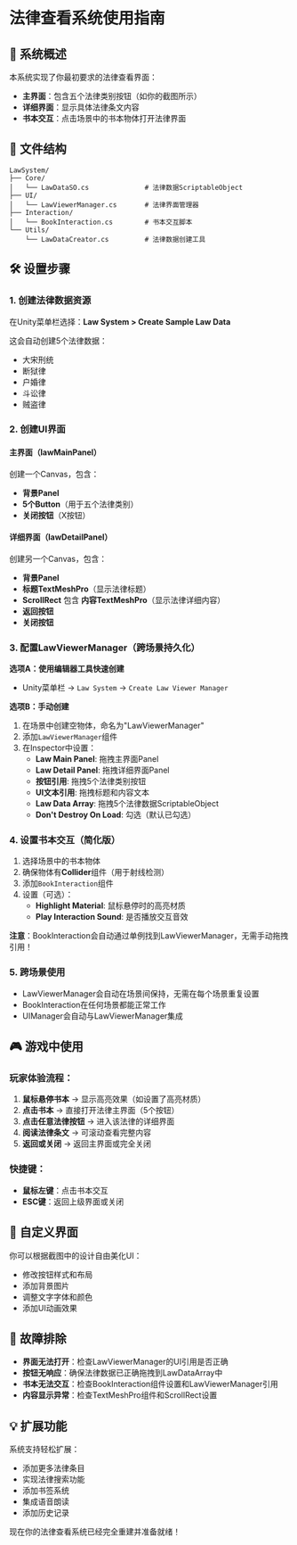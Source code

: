 # 法律查看系统使用指南

## 🎯 系统概述
本系统实现了你最初要求的法律查看界面：
- **主界面**：包含五个法律类别按钮（如你的截图所示）
- **详细界面**：显示具体法律条文内容
- **书本交互**：点击场景中的书本物体打开法律界面

## 📁 文件结构
```
LawSystem/
├── Core/
│   └── LawDataSO.cs              # 法律数据ScriptableObject
├── UI/
│   └── LawViewerManager.cs       # 法律界面管理器
├── Interaction/
│   └── BookInteraction.cs        # 书本交互脚本
└── Utils/
    └── LawDataCreator.cs         # 法律数据创建工具
```

## 🛠️ 设置步骤

### 1. 创建法律数据资源
在Unity菜单栏选择：**Law System > Create Sample Law Data**

这会自动创建5个法律数据：
- 大宋刑统
- 断狱律
- 户婚律
- 斗讼律
- 贼盗律

### 2. 创建UI界面

#### 主界面（lawMainPanel）
创建一个Canvas，包含：
- **背景Panel**
- **5个Button**（用于五个法律类别）
- **关闭按钮**（X按钮）

#### 详细界面（lawDetailPanel）
创建另一个Canvas，包含：
- **背景Panel**
- **标题TextMeshPro**（显示法律标题）
- **ScrollRect** 包含 **内容TextMeshPro**（显示法律详细内容）
- **返回按钮**
- **关闭按钮**

### 3. 配置LawViewerManager（跨场景持久化）
**选项A：使用编辑器工具快速创建**
- Unity菜单栏 → `Law System` → `Create Law Viewer Manager`

**选项B：手动创建**
1. 在场景中创建空物体，命名为"LawViewerManager"
2. 添加`LawViewerManager`组件
3. 在Inspector中设置：
   - **Law Main Panel**: 拖拽主界面Panel
   - **Law Detail Panel**: 拖拽详细界面Panel
   - **按钮引用**: 拖拽5个法律类别按钮
   - **UI文本引用**: 拖拽标题和内容文本
   - **Law Data Array**: 拖拽5个法律数据ScriptableObject
   - **Don't Destroy On Load**: 勾选（默认已勾选）

### 4. 设置书本交互（简化版）
1. 选择场景中的书本物体
2. 确保物体有**Collider**组件（用于射线检测）
3. 添加`BookInteraction`组件
4. 设置（可选）：
   - **Highlight Material**: 鼠标悬停时的高亮材质
   - **Play Interaction Sound**: 是否播放交互音效

**注意**：BookInteraction会自动通过单例找到LawViewerManager，无需手动拖拽引用！

### 5. 跨场景使用
- LawViewerManager会自动在场景间保持，无需在每个场景重复设置
- BookInteraction在任何场景都能正常工作
- UIManager会自动与LawViewerManager集成

## 🎮 游戏中使用

### 玩家体验流程：
1. **鼠标悬停书本** → 显示高亮效果（如设置了高亮材质）
2. **点击书本** → 直接打开法律主界面（5个按钮）
3. **点击任意法律按钮** → 进入该法律的详细界面
4. **阅读法律条文** → 可滚动查看完整内容
5. **返回或关闭** → 返回主界面或完全关闭

### 快捷键：
- **鼠标左键**：点击书本交互
- **ESC键**：返回上级界面或关闭

## 🎨 自定义界面
你可以根据截图中的设计自由美化UI：
- 修改按钮样式和布局
- 添加背景图片
- 调整文字字体和颜色
- 添加UI动画效果

## 🔧 故障排除
- **界面无法打开**：检查LawViewerManager的UI引用是否正确
- **按钮无响应**：确保法律数据已正确拖拽到LawDataArray中
- **书本无法交互**：检查BookInteraction组件设置和LawViewerManager引用
- **内容显示异常**：检查TextMeshPro组件和ScrollRect设置

## 💡 扩展功能
系统支持轻松扩展：
- 添加更多法律条目
- 实现法律搜索功能
- 添加书签系统
- 集成语音朗读
- 添加历史记录

现在你的法律查看系统已经完全重建并准备就绪！
